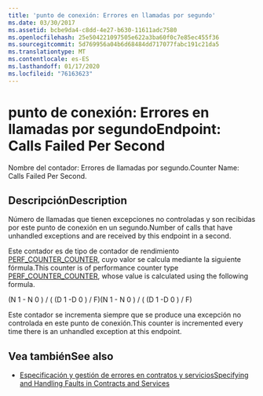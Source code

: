 ```yaml
---
title: 'punto de conexión: Errores en llamadas por segundo'
ms.date: 03/30/2017
ms.assetid: bcbe9da4-c8dd-4e27-b630-11611adc7580
ms.openlocfilehash: 25e504221097505e622a3ba60f0c7e85ec455f36
ms.sourcegitcommit: 5d769956a04b6d68484dd717077fabc191c21da5
ms.translationtype: MT
ms.contentlocale: es-ES
ms.lasthandoff: 01/17/2020
ms.locfileid: "76163623"
---
```

# <a name="endpoint-calls-failed-per-second"></a><span data-ttu-id="bab5c-102">punto de conexión: Errores en llamadas por segundo</span><span class="sxs-lookup"><span data-stu-id="bab5c-102">Endpoint: Calls Failed Per Second</span></span>
<span data-ttu-id="bab5c-103">Nombre del contador: Errores de llamadas por segundo.</span><span class="sxs-lookup"><span data-stu-id="bab5c-103">Counter Name: Calls Failed Per Second.</span></span>  
  
## <a name="description"></a><span data-ttu-id="bab5c-104">Descripción</span><span class="sxs-lookup"><span data-stu-id="bab5c-104">Description</span></span>  
 <span data-ttu-id="bab5c-105">Número de llamadas que tienen excepciones no controladas y son recibidas por este punto de conexión en un segundo.</span><span class="sxs-lookup"><span data-stu-id="bab5c-105">Number of calls that have unhandled exceptions and are received by this endpoint in a second.</span></span>  
  
 <span data-ttu-id="bab5c-106">Este contador es de tipo de contador de rendimiento [PERF_COUNTER_COUNTER](https://docs.microsoft.com/previous-versions/windows/it-pro/windows-server-2003/cc740048(v=ws.10)), cuyo valor se calcula mediante la siguiente fórmula.</span><span class="sxs-lookup"><span data-stu-id="bab5c-106">This counter is of performance counter type [PERF_COUNTER_COUNTER](https://docs.microsoft.com/previous-versions/windows/it-pro/windows-server-2003/cc740048(v=ws.10)), whose value is calculated using the following formula.</span></span>  
  
 <span data-ttu-id="bab5c-107">(N 1 - N 0 ) / ( (D 1 -D 0 ) / F)</span><span class="sxs-lookup"><span data-stu-id="bab5c-107">(N 1 - N 0 ) / ( (D 1 -D 0 ) / F)</span></span>  
  
 <span data-ttu-id="bab5c-108">Este contador se incrementa siempre que se produce una excepción no controlada en este punto de conexión.</span><span class="sxs-lookup"><span data-stu-id="bab5c-108">This counter is incremented every time there is an unhandled exception at this endpoint.</span></span>  
  
## <a name="see-also"></a><span data-ttu-id="bab5c-109">Vea también</span><span class="sxs-lookup"><span data-stu-id="bab5c-109">See also</span></span>

- [<span data-ttu-id="bab5c-110">Especificación y gestión de errores en contratos y servicios</span><span class="sxs-lookup"><span data-stu-id="bab5c-110">Specifying and Handling Faults in Contracts and Services</span></span>](../../specifying-and-handling-faults-in-contracts-and-services.md)
